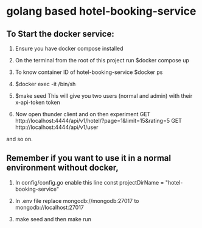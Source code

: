 # golang based hotel-booking-service

## To Start the docker service:

1. Ensure you have docker compose installed
2. On the terminal from the root of this project run
   $docker compose up
3. To know container ID of hotel-booking-service
   $docker ps

4. $docker exec -it <containerId-hotel-booking-service> /bin/sh

5. $make seed
   This will give you two users (normal and admin) with their x-api-token token

6. Now open thunder client and on then experiment
   GET http://localhost:4444/api/v1/hotel/?page=1&limit=15&rating=5
   GET http://localhost:4444/api/v1/user

and so on.

## Remember if you want to use it in a normal environment without docker,

1. In config/config.go enable this line
   const projectDirName = "hotel-booking-service"

2. In .env file replace mongodb://mongodb:27017 to mongodb://localhost:27017

3. make seed and then make run
